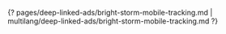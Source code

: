 {? pages/deep-linked-ads/bright-storm-mobile-tracking.md | multilang/deep-linked-ads/bright-storm-mobile-tracking.md ?}
